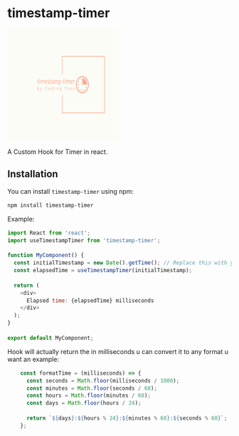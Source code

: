 # timestamp-timer

<img src="./timestamp-timer-logo.png" alt="timestamp-timer Logo" width="250" height="250">

A Custom Hook for Timer in react. 

## Installation

You can install `timestamp-timer` using npm:

```bash
npm install timestamp-timer
```

Example:
```javascript
import React from 'react';
import useTimestampTimer from 'timestamp-timer';

function MyComponent() {
  const initialTimestamp = new Date().getTime(); // Replace this with your timestamp logic
  const elapsedTime = useTimestampTimer(initialTimestamp);

  return (
    <div>
      Elapsed time: {elapsedTime} milliseconds
    </div>
  );
}

export default MyComponent;
```
Hook will actually return the in milliseconds u can convert it to any format u want an example:
```javascript
    const formatTime = (milliseconds) => {
      const seconds = Math.floor(milliseconds / 1000);
      const minutes = Math.floor(seconds / 60);
      const hours = Math.floor(minutes / 60);
      const days = Math.floor(hours / 24);
  
      return `${days}:${hours % 24}:${minutes % 60}:${seconds % 60}`;
    };
```